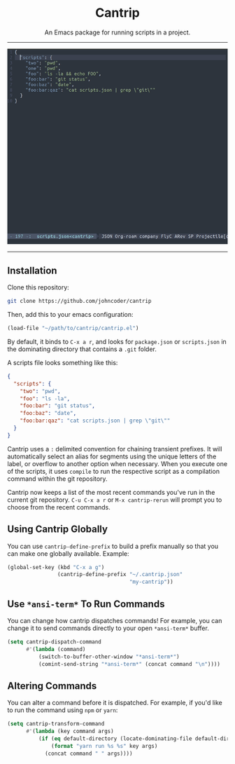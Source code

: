 <div align="center">

<h1>Cantrip</h1>

<p>An Emacs package for running scripts in a project.</p>
<hr />

![cantrip example animated gif](https://raw.githubusercontent.com/johncoder/cantrip/master/cantrip-example.gif)

</div>


<hr />

## Installation

Clone this repository:

```sh
git clone https://github.com/johncoder/cantrip
```

Then, add this to your emacs configuration:

```lisp
(load-file "~/path/to/cantrip/cantrip.el")
```
By default, it binds to `C-x a r`, and looks for `package.json` or `scripts.json` in the dominating directory that contains a `.git` folder.

A scripts file looks something like this:

```json
{
  "scripts": {
    "two": "pwd",
    "foo": "ls -la",
    "foo:bar": "git status",
    "foo:baz": "date",
    "foo:bar:qaz": "cat scripts.json | grep \"git\""
  }
}
```

Cantrip uses a `:` delimited convention for chaining transient prefixes. It will automatically select an alias for segments using the unique letters of the label, or overflow to another option when necessary. When you execute one of the scripts, it uses `compile` to run the respective script as a compilation command within the git repository.

Cantrip now keeps a list of the most recent commands you've run in the current git repository. `C-u C-x a r` or `M-x cantrip-rerun` will prompt you to choose from the recent commands.

## Using Cantrip Globally

You can use `cantrip-define-prefix` to build a prefix manually so that you can make one globally available. Example:

```lisp
(global-set-key (kbd "C-x a g")
                (cantrip-define-prefix "~/.cantrip.json"
                                       "my-cantrip"))
```

## Use `*ansi-term*` To Run Commands

You can change how cantrip dispatches commands! For example, you can change it to send commands directly to your open `*ansi-term*` buffer.

```lisp
(setq cantrip-dispatch-command
      #'(lambda (command)
          (switch-to-buffer-other-window "*ansi-term*")
          (comint-send-string "*ansi-term*" (concat command "\n"))))
```

## Altering Commands

You can alter a command before it is dispatched. For example, if you'd like to run the command using `npm` or `yarn`:

```lisp
(setq cantrip-transform-command
      #'(lambda (key command args)
          (if (eq default-directory (locate-dominating-file default-directory "yarn.lock"))
              (format "yarn run %s %s" key args)
            (concat command " " args))))
```

